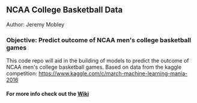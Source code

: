 ## NCAA College Basketball Data ##

Author: Jeremy Mobley

### Objective: Predict outcome of NCAA men's college basketball games

This code repo will aid in the building of models to predict the outcome of NCAA men's college basketball games.  Based on data from the kaggle competition: https://www.kaggle.com/c/march-machine-learning-mania-2016

#### For more info check out the [Wiki](https://github.com/jeremypmobley/cbb_data/wiki)